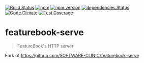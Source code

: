 [![Build Status](https://github.com/jkroepke/featurebook-js/workflows/ci/badge.svg)](https://github.com/jkroepke/featurebook-js)
[![npm](https://img.shields.io/npm/dw/@jkroepke/featurebook-serve)](https://www.npmjs.com/package/@jkroepke/featurebook-serve)
[![npm version](https://img.shields.io/npm/v/@jkroepke/featurebook-serve)](https://www.npmjs.com/package/@jkroepke/featurebook-serve)
[![dependencies Status](https://david-dm.org/jkroepke/featurebook-js/status.svg?path=packages/featurebook-serve)](https://david-dm.org/jkroepke/featurebook-js?path=packages/featurebook-serve)
[![Code Climate](https://codeclimate.com/github/jkroepke/featurebook-js-serve/badges/gpa.svg)](https://codeclimate.com/github/jkroepke/featurebook-js-serve)
[![Test Coverage](https://codeclimate.com/github/jkroepke/featurebook-js-serve/badges/coverage.svg)](https://codeclimate.com/github/jkroepke/featurebook-js-serve/coverage)

# featurebook-serve

> FeatureBook's HTTP server

Fork of https://github.com/SOFTWARE-CLINIC/featurebook-serve
